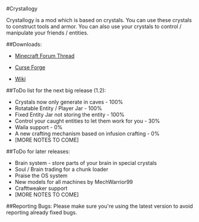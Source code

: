 #Crystallogy

Crystallogy is a mod which is based on crystals. You can use these crystals to construct tools and armor.
You can also use your crystals to control / manipulate your friends / entities.

##Downloads:
* [Minecraft Forum Thread](http://www.minecraftforum.net/forums/mapping-and-modding/minecraft-mods/wip-mods/2667161-crystallogy)

* [Curse Forge](http://minecraft.curseforge.com/projects/crystallogy/files)

* [Wiki](https://github.com/COM8/Crystallogy/wiki)

##ToDo list for the next big release (1.2):
* Crystals now only generate in caves - 100%
* Rotatable Entity / Player Jar - 100%
* Fixed Entity Jar not storing the entity - 100%
* Control your caught entities to let them work for you - 30%
* Waila support - 0%
* A new crafting mechanism based on infusion crafting - 0%
* [MORE NOTES TO COME]

##ToDo for later releases:
* Brain system - store parts of your brain in special crystals
* Soul / Brain trading for a chunk loader
* Praise the OS system
* New models for all machines by MechWarrior99
* Crafttweaker support
* [MORE NOTES TO COME]

##Reporting Bugs:
Please make sure you're using the latest version to avoid reporting already fixed bugs.
